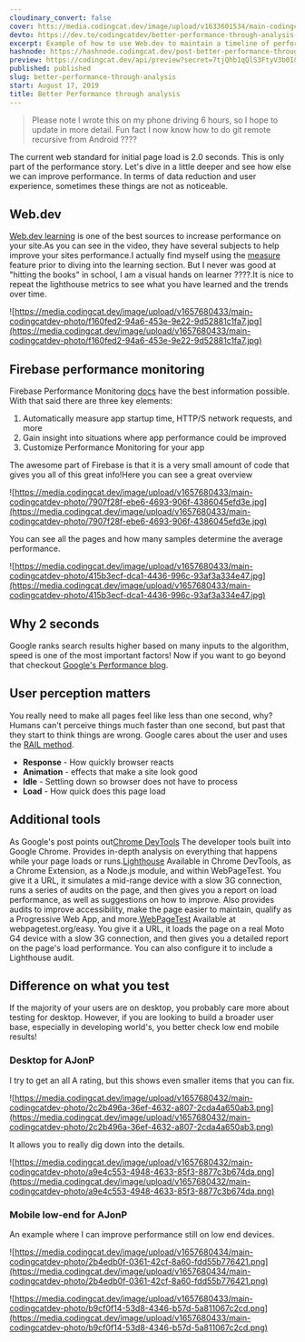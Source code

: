 ```yaml
---
cloudinary_convert: false
cover: htts://media.codingcat.dev/image/upload/v1633601534/main-codingcatdev-photo/sknntx1srr4tpzvhwr6a.png
devto: https://dev.to/codingcatdev/better-performance-through-analysis-35b8
excerpt: Example of how to use Web.dev to maintain a timeline of performance, while running firebase performance for constant monitoring.
hashnode: https://hashnode.codingcat.dev/post-better-performance-through-analysis
preview: https://codingcat.dev/api/preview?secret=7tjQhb1qQlS3FtyV3b0I&selectionType=post&selectionSlug=better-performance-through-analysis&_id=df61e63eb5c44d1cab6aab2f6dbf89be
published: published
slug: better-performance-through-analysis
start: August 17, 2019
title: Better Performance through analysis
---
```

> Please note I wrote this on my phone driving 6 hours, so I hope to update in more detail. Fun fact I now know how to do git remote recursive from Android ????
> 

The current web standard for initial page load is 2.0 seconds. This is only part of the performance story. Let's dive in a little deeper and see how else we can improve performance. In terms of data reduction and user experience, sometimes these things are not as noticeable.

## Web.dev

[Web.dev learning](https://web.dev/learn) is one of the best sources to increase performance on your site.As you can see in the video, they have several subjects to help improve your sites performance.I actually find myself using the [measure](https://web.dev/measure) feature prior to diving into the learning section. But I never was good at "hitting the books" in school, I am a visual hands on learner ????.It is nice to repeat the lighthouse metrics to see what you have learned and the trends over time.

![https://media.codingcat.dev/image/upload/v1657680433/main-codingcatdev-photo/f160fed2-94a6-453e-9e22-9d52881c1fa7.jpg](https://media.codingcat.dev/image/upload/v1657680433/main-codingcatdev-photo/f160fed2-94a6-453e-9e22-9d52881c1fa7.jpg)

## Firebase performance monitoring

Firebase Performance Monitoring [docs](https://firebase.google.com/docs/perf-mon) have the best information possible. With that said there are three key elements:

1. Automatically measure app startup time, HTTP/S network requests, and more
2. Gain insight into situations where app performance could be improved
3. Customize Performance Monitoring for your app

The awesome part of Firebase is that it is a very small amount of code that gives you all of this great info!Here you can see a great overview

![https://media.codingcat.dev/image/upload/v1657680433/main-codingcatdev-photo/7907f28f-ebe6-4693-906f-4386045efd3e.jpg](https://media.codingcat.dev/image/upload/v1657680433/main-codingcatdev-photo/7907f28f-ebe6-4693-906f-4386045efd3e.jpg)

You can see all the pages and how many samples determine the average performance.

![https://media.codingcat.dev/image/upload/v1657680433/main-codingcatdev-photo/415b3ecf-dca1-4436-996c-93af3a334e47.jpg](https://media.codingcat.dev/image/upload/v1657680433/main-codingcatdev-photo/415b3ecf-dca1-4436-996c-93af3a334e47.jpg)

## Why 2 seconds

Google ranks search results higher based on many inputs to the algorithm, speed is one of the most important factors! Now if you want to go beyond that checkout [Google's Performance blog](https://developers.google.com/web/fundamentals/performance/why-performance-matters/).

## User perception matters

You really need to make all pages feel like less than one second, why? Humans can't perceive things much faster than one second, but past that they start to think things are wrong. Google cares about the user and uses the [RAIL method](https://developers.google.com/web/fundamentals/performance/rail).

- **Response** - How quickly browser reacts
- **Animation** - effects that make a site look good
- **Idle** - Settling down so browser does not have to process
- **Load** - How quick does this page load

## Additional tools

As Google's post points out[Chrome DevTools](https://developers.google.com/web/fundamentals/performance/rail#devtools) The developer tools built into Google Chrome. Provides in-depth analysis on everything that happens while your page loads or runs.[Lighthouse](https://developers.google.com/web/fundamentals/performance/rail#lighthouse) Available in Chrome DevTools, as a Chrome Extension, as a Node.js module, and within WebPageTest. You give it a URL, it simulates a mid-range device with a slow 3G connection, runs a series of audits on the page, and then gives you a report on load performance, as well as suggestions on how to improve. Also provides audits to improve accessibility, make the page easier to maintain, qualify as a Progressive Web App, and more.[WebPageTest](https://developers.google.com/web/fundamentals/performance/rail#webpagetest) Available at webpagetest.org/easy. You give it a URL, it loads the page on a real Moto G4 device with a slow 3G connection, and then gives you a detailed report on the page's load performance. You can also configure it to include a Lighthouse audit.

## Difference on what you test

If the majority of your users are on desktop, you probably care more about testing for desktop. However, if you are looking to build a broader user base, especially in developing world's, you better check low end mobile results!

### Desktop for AJonP

I try to get an all A rating, but this shows even smaller items that you can fix.

![https://media.codingcat.dev/image/upload/v1657680432/main-codingcatdev-photo/2c2b496a-36ef-4632-a807-2cda4a650ab3.png](https://media.codingcat.dev/image/upload/v1657680432/main-codingcatdev-photo/2c2b496a-36ef-4632-a807-2cda4a650ab3.png)

It allows you to really dig down into the details.

![https://media.codingcat.dev/image/upload/v1657680432/main-codingcatdev-photo/a9e4c553-4948-4633-85f3-8877c3b674da.png](https://media.codingcat.dev/image/upload/v1657680432/main-codingcatdev-photo/a9e4c553-4948-4633-85f3-8877c3b674da.png)

### Mobile low-end for AJonP

An example where I can improve performance still on low end devices.

![https://media.codingcat.dev/image/upload/v1657680434/main-codingcatdev-photo/2b4edb0f-0361-42cf-8a60-fdd55b776421.png](https://media.codingcat.dev/image/upload/v1657680434/main-codingcatdev-photo/2b4edb0f-0361-42cf-8a60-fdd55b776421.png)

![https://media.codingcat.dev/image/upload/v1657680433/main-codingcatdev-photo/b9cf0f14-53d8-4346-b57d-5a811067c2cd.png](https://media.codingcat.dev/image/upload/v1657680433/main-codingcatdev-photo/b9cf0f14-53d8-4346-b57d-5a811067c2cd.png)